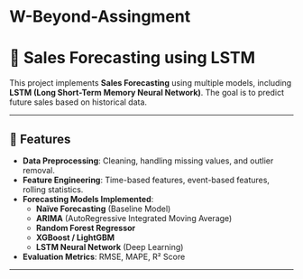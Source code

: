 # W-Beyond-Assingment
# 🛒 Sales Forecasting using LSTM  

This project implements **Sales Forecasting** using multiple models, including **LSTM (Long Short-Term Memory Neural Network)**. The goal is to predict future sales based on historical data.  

---

## 📌 Features  
- **Data Preprocessing**: Cleaning, handling missing values, and outlier removal.  
- **Feature Engineering**: Time-based features, event-based features, rolling statistics.  
- **Forecasting Models Implemented**:
  - **Naïve Forecasting** (Baseline Model)  
  - **ARIMA** (AutoRegressive Integrated Moving Average)  
  - **Random Forest Regressor**  
  - **XGBoost / LightGBM**  
  - **LSTM Neural Network** (Deep Learning)  
- **Evaluation Metrics**: RMSE, MAPE, R² Score

---


